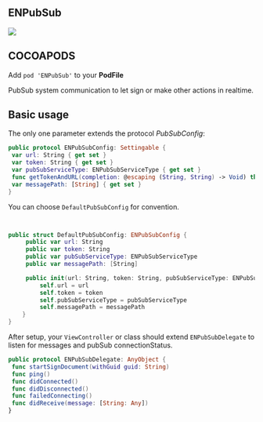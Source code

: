 ## ENPubSub

![](https://badgen.net/badge/stable/1.0.1/blue)

## COCOAPODS

Add `pod 'ENPubSub'` to your **PodFile**

PubSub system communication to let sign or make other actions in realtime.

## Basic usage

The only one parameter extends the protocol _PubSubConfig_:

```swift
public protocol ENPubSubConfig: Settingable {
 var url: String { get set }
 var token: String { get set }
 var pubSubServiceType: ENPubSubServiceType { get set }
 func getTokenAndURL(completion: @escaping (String, String) -> Void) throws
 var messagePath: [String] { get set }
}
```

You can choose `DefaultPubSubConfig` for convention.

```swift


public struct DefaultPubSubConfig: ENPubSubConfig {
	 public var url: String
	 public var token: String
	 public var pubSubServiceType: ENPubSubServiceType
	 public var messagePath: [String]

	 public init(url: String, token: String, pubSubServiceType: ENPubSubServiceType, messagePath: [String]) {
		 self.url = url
		 self.token = token
		 self.pubSubServiceType = pubSubServiceType
		 self.messagePath = messagePath
	}
}
```

After setup, your `ViewController` or class should extend `ENPubSubDelegate` to listen for messages and pubSub connectionStatus.

```swift
public protocol ENPubSubDelegate: AnyObject {
 func startSignDocument(withGuid guid: String)
 func ping()
 func didConnected()
 func didDisconnected()
 func failedConnecting()
 func didReceive(message: [String: Any])
}
```
